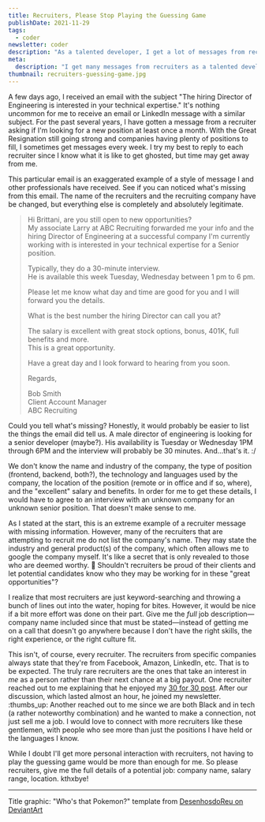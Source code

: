 ```yaml
---
title: Recruiters, Please Stop Playing the Guessing Game
publishDate: 2021-11-29
tags:
  - coder
newsletter: coder
description: "As a talented developer, I get a lot of messages from recruiters, asking if I'm looking for a new opportunity. It's nice being recognized, but there is one thing I can't stand about them: playing the company guessing game."
meta:
  description: "I get many messages from recruiters as a talented developer, but there is one thing I can't stand about them: playing the company guessing game."
thumbnail: recruiters-guessing-game.jpg
---
```


A few days ago, I received an email with the subject "The hiring Director of Engineering is interested in your technical expertise." It's nothing uncommon for me to receive an email or LinkedIn message with a similar subject. For the past several years, I have gotten a message from a recruiter asking if I'm looking for a new position at least once a month. With the Great Resignation still going strong and companies having plenty of positions to fill, I sometimes get messages every week. I try my best to reply to each recruiter since I know what it is like to get ghosted, but time may get away from me.

This particular email is an exaggerated example of a style of message I and other professionals have received. See if you can noticed what's missing from this email. The name of the recruiters and the recruiting company have be changed, but everything else is completely and absolutely legitimate.

> Hi Brittani, are you still open to new opportunities?  
> My associate Larry at ABC Recruiting forwarded me your info and the hiring Director of Engineering at a successful company I'm currently working with is interested in your technical expertise for a Senior position.
>
> Typically, they do a 30-minute interview.  
> He is available this week Tuesday, Wednesday between 1 pm to 6 pm.
>
> Please let me know what day and time are good for you and I will forward you the details.
>
> What is the best number the hiring Director can call you at?
>
> The salary is excellent with great stock options, bonus, 401K, full benefits and more.  
> This is a great opportunity.
>
> Have a great day and I look forward to hearing from you soon.
>
> Regards,
>
> Bob Smith  
> Client Account Manager  
> ABC Recruiting

Could you tell what's missing? Honestly, it would probably be easier to list the things the email did tell us. A male director of engineering is looking for a senior developer (maybe?). His availability is Tuesday or Wednesday 1PM through 6PM and the interview will probably be 30 minutes. And...that's it. :/

We don't know the name and industry of the company, the type of position (frontend, backend, both?), the technology and languages used by the company, the location of the position (remote or in office and if so, where), and the "excellent" salary and benefits. In order for me to get these details, I would have to agree to an interview with an unknown company for an unknown senior position. That doesn't make sense to me.

As I stated at the start, this is an extreme example of a recruiter message with missing information. However, many of the recruiters that are attempting to recruit me do not list the company's name. They may state the industry and general product(s) of the company, which often allows me to google the company myself. It's like a secret that is only revealed to those who are deemed worthy. :shrug: Shouldn't recruiters be proud of their clients and let potential candidates know who they may be working for in these "great opportunities"?

I realize that most recruiters are just keyword-searching and throwing a bunch of lines out into the water, hoping for bites. However, it would be nice if a bit more effort was done on their part. Give me the _full_ job description—company name included since that must be stated—instead of getting me on a call that doesn't go anywhere because I don't have the right skills, the right experience, or the right culture fit.

This isn't, of course, every recruiter. The recruiters from specific companies always state that they're from Facebook, Amazon, LinkedIn, etc. That is to be expected. The truly rare recruiters are the ones that take an interest in _me_ as a person rather than their next chance at a big payout. One recruiter reached out to me explaining that he enjoyed my [30 for 30 post](/post/30-for-30). After our discussion, which lasted almost an hour, he joined my newsletter. :thumbs_up: Another reached out to me since we are both Black and in tech (a rather noteworthy combination) and he wanted to make a connection, not just sell me a job. I would love to connect with more recruiters like these gentlemen, with people who see more than just the positions I have held or the languages I know.

While I doubt I'll get more personal interaction with recruiters, not having to play the guessing game would be more than enough for me. So please recruiters, give me the full details of a potential job: company name, salary range, location. kthxbye!

---

Title graphic: "Who's that Pokemon?" template from [DesenhosdoReu on DeviantArt](https://www.deviantart.com/desenhosdoreu/art/Whos-That-Pokemon-582871089)
